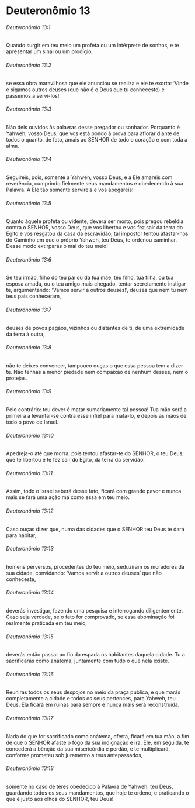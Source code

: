 # Deuteronômio 13

###### Deuteronômio 13:1

Quando surgir em teu meio um profeta ou um intérprete de sonhos, e te apresentar um sinal ou um prodígio,

###### Deuteronômio 13:2

se essa obra maravilhosa que ele anunciou se realiza e ele te exorta: ‘Vinde e sigamos outros deuses (que não é o Deus que tu conheceste) e passemos a servi-los!’

###### Deuteronômio 13:3

Não deis ouvidos às palavras desse pregador ou sonhador. Porquanto é Yahweh, vosso Deus, que vos está pondo à prova para aflorar diante de todos o quanto, de fato, amais ao SENHOR de todo o coração e com toda a alma.

###### Deuteronômio 13:4

Seguireis, pois, somente a Yahweh, vosso Deus, e a Ele amareis com reverência, cumprindo fielmente seus mandamentos e obedecendo à sua Palavra. A Ele tão somente servireis e vos apegareis!

###### Deuteronômio 13:5

Quanto àquele profeta ou vidente, deverá ser morto, pois pregou rebeldia contra o SENHOR, vosso Deus, que vos libertou e vos fez sair da terra do Egito e vos resgatou da casa da escravidão; tal impostor tentou afastar-nos do Caminho em que o próprio Yahweh, teu Deus, te ordenou caminhar. Desse modo extirparás o mal do teu meio!

###### Deuteronômio 13:6

Se teu irmão, filho do teu pai ou da tua mãe, teu filho, tua filha, ou tua esposa amada, ou o teu amigo mais chegado, tentar secretamente instigar-te, argumentando: ‘Vamos servir a outros deuses!’, deuses que nem tu nem teus pais conheceram,

###### Deuteronômio 13:7

deuses de povos pagãos, vizinhos ou distantes de ti, de uma extremidade da terra à outra,

###### Deuteronômio 13:8

não te deixes convencer, tampouco ouças o que essa pessoa tem a dizer-te. Não tenhas a menor piedade nem compaixão de nenhum desses, nem o protejas.

###### Deuteronômio 13:9

Pelo contrário: teu dever é matar sumariamente tal pessoa! Tua mão será a primeira a levantar-se contra esse infiel para matá-lo, e depois as mãos de todo o povo de Israel.

###### Deuteronômio 13:10

Apedreja-o até que morra, pois tentou afastar-te do SENHOR, o teu Deus, que te libertou e te fez sair do Egito, da terra da servidão.

###### Deuteronômio 13:11

Assim, todo o Israel saberá desse fato, ficará com grande pavor e nunca mais se fará uma ação má como essa em teu meio.

###### Deuteronômio 13:12

Caso ouças dizer que, numa das cidades que o SENHOR teu Deus te dará para habitar,

###### Deuteronômio 13:13

homens perversos, procedentes do teu meio, seduziram os moradores da sua cidade, convidando: ‘Vamos servir a outros deuses’ que não conheceste,

###### Deuteronômio 13:14

deverás investigar, fazendo uma pesquisa e interrogando diligentemente. Caso seja verdade, se o fato for comprovado, se essa abominação foi realmente praticada em teu meio,

###### Deuteronômio 13:15

deverás então passar ao fio da espada os habitantes daquela cidade. Tu a sacrificarás como anátema, juntamente com tudo o que nela existe.

###### Deuteronômio 13:16

Reunirás todos os seus despojos no meio da praça pública, e queimarás completamente a cidade e todos os seus pertences, para Yahweh, teu Deus. Ela ficará em ruínas para sempre e nunca mais será reconstruída.

###### Deuteronômio 13:17

Nada do que for sacrificado como anátema, oferta, ficará em tua mão, a fim de que o SENHOR afaste o fogo da sua indignação e ira. Ele, em seguida, te concederá a bênção da sua misericórdia e perdão, e te multiplicará, conforme prometeu sob juramento a teus antepassados,

###### Deuteronômio 13:18

somente no caso de teres obedecido à Palavra de Yahweh, teu Deus, guardando todos os seus mandamentos, que hoje te ordeno, e praticando o que é justo aos olhos do SENHOR, teu Deus!

